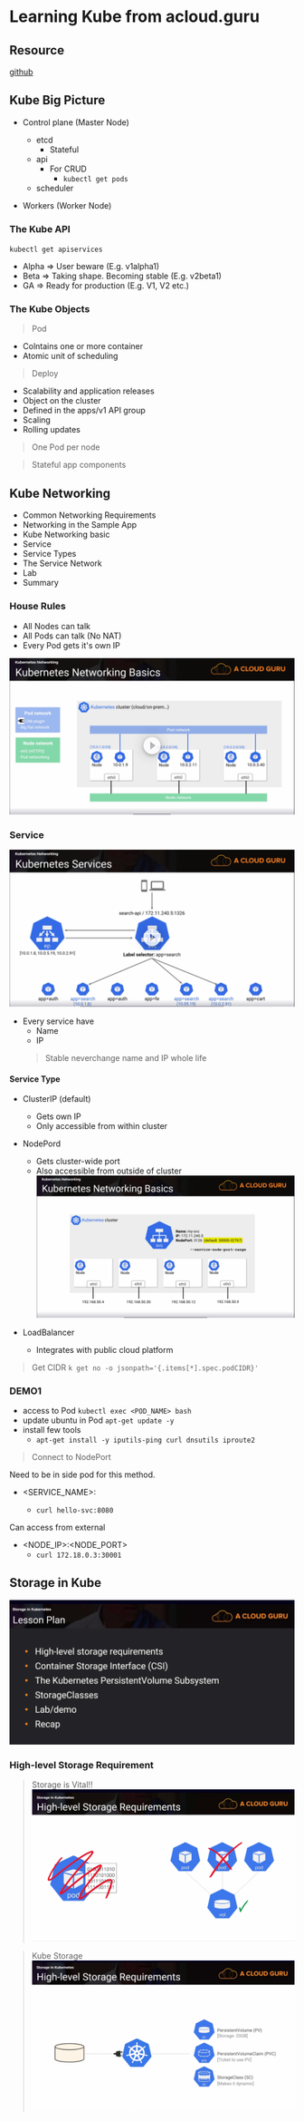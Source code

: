 # Learning Kube from acloud.guru

## Resource

[github](https://github.com/ACloudGuru-Resources/Course_Kubernetes_Deep_Dive_NP/tree/master/sample-app/mysql-wordpress-pd)

## Kube Big Picture 
* Control plane (Master Node)
  * etcd
    * Stateful
  * api
    * For CRUD
      * `kubectl get pods`
  * scheduler

* Workers (Worker Node)

### The Kube API

`kubectl get apiservices`

* Alpha => User beware (E.g. v1alpha1)
* Beta => Taking shape. Becoming stable (E.g. v2beta1)
* GA => Ready for production (E.g. V1, V2 etc.)

### The Kube Objects

> Pod
  * Colntains one or more container
  * Atomic unit of scheduling

> Deploy
  * Scalability and application releases
  * Object on the cluster
  * Defined in the apps/v1 API group
  * Scaling
  * Rolling updates

> One Pod per node

> Stateful app components

## Kube Networking

* Common Networking Requirements
* Networking in the Sample App
* Kube Networking basic
* Service
* Service Types
* The Service Network
* Lab
* Summary

### House Rules
* All Nodes can talk
* All Pods can talk (No NAT)
* Every Pod gets it's own IP

![kube-network](./image/kube-network-basic.png)

### Service
![kube-service](./image/kube-services.png)

* Every service have
  * Name
  * IP
  > Stable neverchange name and IP whole life

#### Service Type

* ClusterIP (default)
  * Gets own IP
  * Only accessible from within cluster

* NodePord
  * Gets cluster-wide port
  * Also accessible from outside of cluster
![kube-nodepord](./image/kube-node-port.png)
  
* LoadBalancer
  * Integrates with public cloud platform

> Get CIDR
`k get no -o jsonpath='{.items[*].spec.podCIDR}'`

### DEMO1
* access to Pod `kubectl exec <POD_NAME> bash`
* update ubuntu in Pod `apt-get update -y`
* install few tools
  * `apt-get install -y iputils-ping curl dnsutils iproute2`

> Connect to NodePort

Need to be in side pod for this method.
* <SERVICE_NAME>:<PORT>
  * `curl hello-svc:8080`

Can access from external
* <NODE_IP>:<NODE_PORT>
  * `curl 172.18.0.3:30001`

## Storage in Kube
![kube-storage-plan](./image/kube-storage-lesson.png)

### High-level Storage Requirement

> Storage is Vital!!
![kube-high-lv-storage](./image/kube-high-lv-storage.png)

> Kube Storage
![kube-storage](./image/kube-storage.png)

